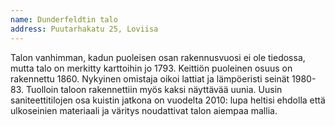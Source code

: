 ```yaml
---
name: Dunderfeldtin talo
address: Puutarhakatu 25, Loviisa
---
```

Talon vanhimman, kadun puoleisen osan rakennusvuosi ei ole tiedossa, mutta talo on merkitty karttoihin jo 1793. Keittiön puoleinen osuus on rakennettu 1860. Nykyinen omistaja oikoi lattiat ja lämpöeristi seinät 1980- 83. Tuolloin taloon rakennettiin myös kaksi näyttävää uunia. Uusin saniteettitilojen osa kuistin jatkona on vuodelta 2010: lupa heltisi ehdolla että ulkoseinien materiaali ja väritys noudattivat talon aiempaa mallia.